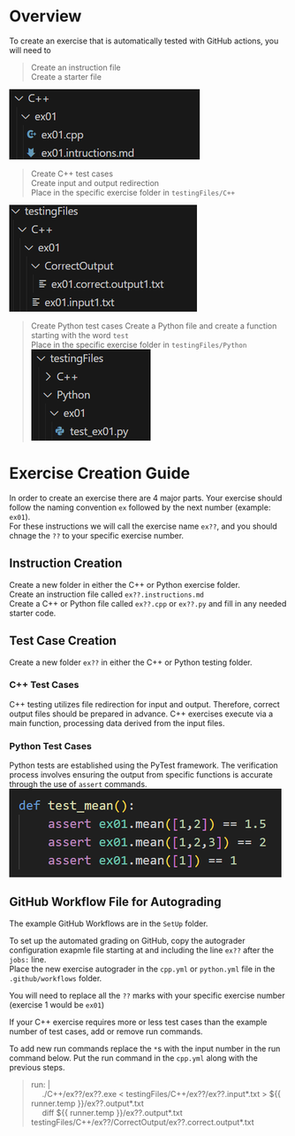 # Overview
To create an exercise that is automatically tested with GitHub actions, you will need to
>Create an instruction file  
Create a starter file  

![Local Image](starterFileExample.png)

  
>Create C++ test cases  
Create input and output redirection  
Place in the specific exercise folder in `testingFiles/C++`

![Local Image](c++TestCases.png)

>Create Python test cases
Create a Python file and create a function starting with the word `test`  
Place in the specific exercise folder in `testingFiles/Python`
![Local Image](pythonTestCases.png)

# Exercise Creation Guide
In order to create an exercise there are 4 major parts. Your exercise should follow the naming convention `ex` followed by the next number (example: `ex01`).  
For these instructions we will call the exercise name `ex??`, and you should chnage the `??` to your specific exercise number.

## Instruction Creation
Create a new folder in either the C++ or Python exercise folder.   
Create an instruction file called `ex??.instructions.md`  
Create a C++ or Python file called `ex??.cpp` or `ex??.py` and fill in any needed starter code.

## Test Case Creation
Create a new folder `ex??` in either the C++ or Python testing folder.

### C++ Test Cases
C++ testing utilizes file redirection for input and output. Therefore, correct output files should be prepared in advance. C++ exercises execute via a main function, processing data derived from the input files.

### Python Test Cases
Python tests are established using the PyTest framework. The verification process involves ensuring the output from specific functions is accurate through the use of `assert` commands.
![Local Image](pythonTestCaseExample.png)

## GitHub Workflow File for Autograding
The example GitHub Workflows are in the `SetUp` folder.

To set up the automated grading on GitHub, copy the autograder configuration exapmle file starting at and including the line `ex??` after the `jobs:` line.  
Place the new exercise autograder in the `cpp.yml` or `python.yml` file in the `.github/workflows` folder.  


You will need to replace all the `??` marks with your specific exercise number (exercise 1 would be `ex01`)  


If your C++ exercise requires more or less test cases than the example number of test cases, add or remove run commands.  

To add new run commands replace the `*`s with the input number in the run command below. Put the run command in the `cpp.yml` along with the previous steps.
>run: |  
>&nbsp;&nbsp;&nbsp;&nbsp;&nbsp;./C++/ex??/ex??.exe < testingFiles/C++/ex??/ex??.input*.txt > \${{ runner.temp }}/ex??.output*.txt  
>&nbsp;&nbsp;&nbsp;&nbsp;&nbsp;diff \${{ runner.temp }}/ex??.output*.txt testingFiles/C++/ex??/CorrectOutput/ex??.correct.output*.txt


